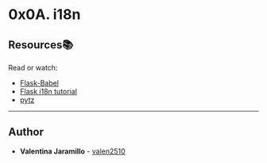 # 0x0A. i18n

## Resources:books:

Read or watch:

- [Flask-Babel](https://intranet.hbtn.io/rltoken/Q71CxQOjqpOJrqHd_F4lXQ)
- [Flask i18n tutorial](https://intranet.hbtn.io/rltoken/NdAnX-Td57RRaA25LX0A1Q)
- [pytz](https://intranet.hbtn.io/rltoken/yk8MxfbrtfmHusK6pmX7XQ)

---

## Author

- **Valentina Jaramillo** - [valen2510](https://github.com/valen2510)
